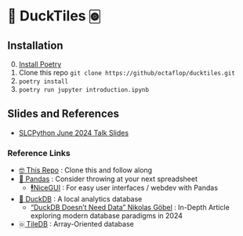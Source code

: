 # 🦆 DuckTiles 🀙

## Installation

0. [Install Poetry](https://python-poetry.org/docs/#installation)
1. Clone this repo `git clone https://github/octaflop/ducktiles.git`
2. `poetry install`
3. `poetry run jupyter introduction.ipynb`

## Slides and References

* [SLCPython June 2024 Talk Slides](https://docs.google.com/presentation/d/1qnd0CGMzitNVrYsqYVVvXuyx4C-DqjQuH3G07QQqmzA/edit?usp=sharing)

### Reference Links

* [🤓 This Repo](https://github/octaflop/ducktiles.git) : Clone this and follow along
* [🐼 Pandas](https://pandas.pydata.org/) : Consider throwing at your next spreadsheet
    * [🕴️NiceGUI](https://nicegui.io/) : For easy user interfaces / webdev with Pandas
* [🦆 DuckDB](https://duckdb.org/) : A local analytics database
    * [“DuckDB Doesn’t Need Data” Nikolas Göbel](https://www.nikolasgoebel.com/2024/05/28/duckdb-doesnt-need-data.html) :
      In-Depth Article exploring modern database paradigms in 2024
* [🀙 TileDB](https://github.com/TileDB-Inc/TileDB-Py) : Array-Oriented database
